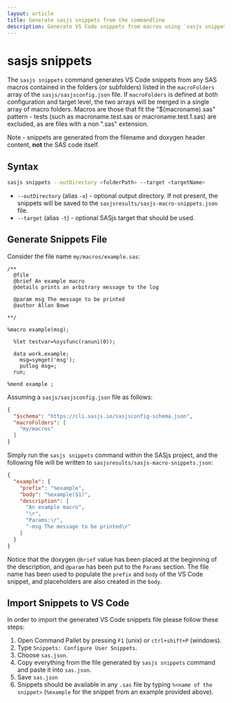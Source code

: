```yaml
---
layout: article
title: Generate sasjs snippets from the commandline
description: Generate VS Code snippets from macros using `sasjs snippets` command
---
```


# sasjs snippets
The `sasjs snippets` command generates VS Code snippets from any SAS macros contained in the folders (or subfolders) listed in the `macroFolders` array of the `sasjs/sasjsconfig.json` file. If `macroFolders` is defined at both configuration and target level, the two arrays will be merged in a single array of macro folders. Macros are those that fit the "$(macroname).sas" pattern - tests (such as macroname.test.sas or macroname.test.1.sas) are excluded, as are files with a non ".sas" extension.

Note - snippets are generated from the filename and doxygen header content, **not** the SAS code itself.  

## Syntax

```bash
sasjs snippets --outDirectory <folderPath> --target <targetName>
```

- `--outDirectory` (alias `-o`) - optional output directory. If not present, the snippets will be saved to the `sasjsresults/sasjs-macro-snippets.json` file.
- `--target` (alias `-t`) - optional SASjs target that should be used.

## Generate Snippets File

Consider the file name `my/macros/example.sas`:

```sas
/**
  @file
  @brief An example macro
  @details prints an arbitrary message to the log

  @param msg The message to be printed
  @author Allan Bowe

**/

%macro example(msg);

  %let testvar=%sysfunc(ranuni(0));

  data work.example;
    msg=symget('msg');
    putlog msg=;
  run;

%mend example ;
```

Assuming a `sasjs/sasjsconfig.json` file as follows:

```json
{
  "$schema": "https://cli.sasjs.io/sasjsconfig-schema.json",
  "macroFolders": [
    "my/macros"
  ]
}
```

Simply run the `sasjs snippets` command within the SASjs project, and the following file will be written to `sasjsresults/sasjs-macro-snippets.json`:

```json
{
  "example": {
    "prefix": "%example",
    "body": "%example($1)",
    "description": [
      "An example macro",
      "\r",
      "Params:\r",
      "-msg The message to be printed\r"
    ]
  }
}
```

Notice that the doxygen `@brief` value has been placed at the beginning of the description, and `@param` has been put to the `Params` section. The file name has been used to populate the `prefix` and `body` of the VS Code snippet, and placeholders are also created in the `body`.

## Import Snippets to VS Code

In order to import the generated VS Code snippets file please follow these steps:

1. Open Command Pallet by pressing `F1` (unix) or `ctrl+shift+P` (windows).
2. Type `Snippets: Configure User Snippets`.
3. Choose `sas.json`.
4. Copy everything from the file generated by `sasjs snippets` command and paste it into `sas.json`.
5. Save `sas.json`
6. Snippets should be available in any `.sas` file by typing `%<name of the snippet>` (`%example` for the snippet from an example provided above).
